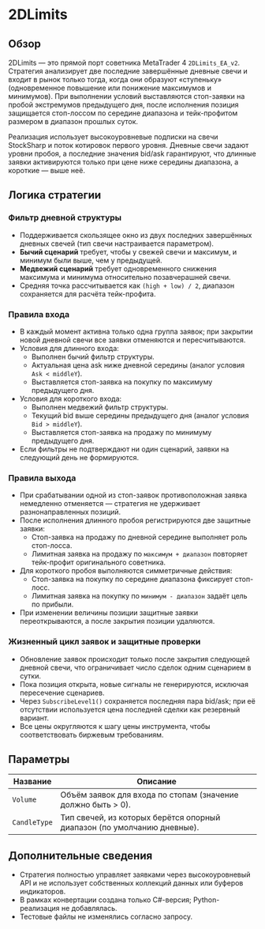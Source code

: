 # 2DLimits

## Обзор
2DLimits — это прямой порт советника MetaTrader 4 `2DLimits_EA_v2`. Стратегия анализирует две последние завершённые дневные свечи и входит в рынок только тогда, когда они образуют «ступеньку» (одновременное повышение или понижение максимумов и минимумов). При выполнении условий выставляются стоп-заявки на пробой экстремумов предыдущего дня, после исполнения позиция защищается стоп-лоссом по середине диапазона и тейк-профитом размером в диапазон прошлых суток.

Реализация использует высокоуровневые подписки на свечи StockSharp и поток котировок первого уровня. Дневные свечи задают уровни пробоя, а последние значения bid/ask гарантируют, что длинные заявки активируются только при цене ниже середины диапазона, а короткие — выше неё.

## Логика стратегии
### Фильтр дневной структуры
* Поддерживается скользящее окно из двух последних завершённых дневных свечей (тип свечи настраивается параметром).
* **Бычий сценарий** требует, чтобы у свежей свечи и максимум, и минимум были выше, чем у предыдущей.
* **Медвежий сценарий** требует одновременного снижения максимума и минимума относительно позавчерашней свечи.
* Средняя точка рассчитывается как `(high + low) / 2`, диапазон сохраняется для расчёта тейк-профита.

### Правила входа
* В каждый момент активна только одна группа заявок; при закрытии новой дневной свечи все заявки отменяются и пересчитываются.
* Условия для длинного входа:
  * Выполнен бычий фильтр структуры.
  * Актуальная цена ask ниже дневной середины (аналог условия `Ask < middleY`).
  * Выставляется стоп-заявка на покупку по максимуму предыдущего дня.
* Условия для короткого входа:
  * Выполнен медвежий фильтр структуры.
  * Текущий bid выше середины предыдущего дня (аналог условия `Bid > middleY`).
  * Выставляется стоп-заявка на продажу по минимуму предыдущего дня.
* Если фильтры не подтверждают ни один сценарий, заявки на следующий день не формируются.

### Правила выхода
* При срабатывании одной из стоп-заявок противоположная заявка немедленно отменяется — стратегия не удерживает разнонаправленных позиций.
* После исполнения длинного пробоя регистрируются две защитные заявки:
  * Стоп-заявка на продажу по дневной середине выполняет роль стоп-лосса.
  * Лимитная заявка на продажу по `максимум + диапазон` повторяет тейк-профит оригинального советника.
* Для короткого пробоя выполняются симметричные действия:
  * Стоп-заявка на покупку по середине диапазона фиксирует стоп-лосс.
  * Лимитная заявка на покупку по `минимум - диапазон` задаёт цель по прибыли.
* При изменении величины позиции защитные заявки переоткрываются, а после закрытия позиции удаляются.

### Жизненный цикл заявок и защитные проверки
* Обновление заявок происходит только после закрытия следующей дневной свечи, что ограничивает число сделок одним сценарием в сутки.
* Пока позиция открыта, новые сигналы не генерируются, исключая пересечение сценариев.
* Через `SubscribeLevel1()` сохраняется последняя пара bid/ask; при её отсутствии используется цена последней сделки как резервный вариант.
* Все цены округляются к шагу цены инструмента, чтобы соответствовать биржевым требованиям.

## Параметры
| Название | Описание |
| --- | --- |
| `Volume` | Объём заявок для входа по стопам (значение должно быть > 0). |
| `CandleType` | Тип свечей, из которых берётся опорный диапазон (по умолчанию дневные). |

## Дополнительные сведения
* Стратегия полностью управляет заявками через высокоуровневый API и не использует собственных коллекций данных или буферов индикаторов.
* В рамках конвертации создана только C#-версия; Python-реализация не добавлялась.
* Тестовые файлы не изменялись согласно запросу.
